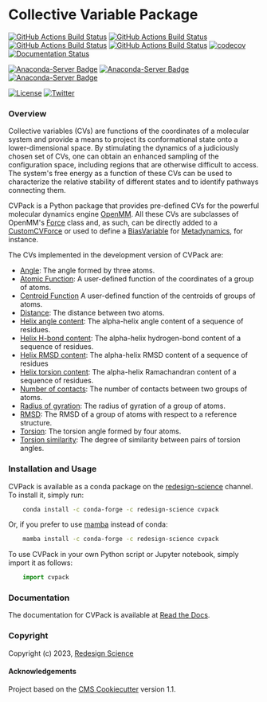 Collective Variable Package
===========================

[//]: # (Badges)
[![GitHub Actions Build Status](https://github.com/RedesignScience/cvpack/workflows/Linux/badge.svg)](https://github.com/RedesignScience/cvpack/actions?query=workflow%3ALinux)
[![GitHub Actions Build Status](https://github.com/RedesignScience/cvpack/workflows/MacOS/badge.svg)](https://github.com/RedesignScience/cvpack/actions?query=workflow%3AMacOS)
[![GitHub Actions Build Status](https://github.com/RedesignScience/cvpack/workflows/Windows/badge.svg)](https://github.com/RedesignScience/cvpack/actions?query=workflow%3AWindows)
[![GitHub Actions Build Status](https://github.com/RedesignScience/cvpack/workflows/Linter/badge.svg)](https://github.com/RedesignScience/cvpack/actions?query=workflow%3ALinter)
[![codecov](https://codecov.io/gh/RedesignScience/cvpack/branch/main/graph/badge.svg)](https://codecov.io/gh/RedesignScience/cvpack/branch/main)
[![Documentation Status](https://readthedocs.org/projects/cvpack/badge/?style=flat)](https://cvpack.readthedocs.io/en/latest)

[![Anaconda-Server Badge](https://anaconda.org/redesign-science/cvpack/badges/version.svg)](https://anaconda.org/redesign-science/cvpack)
[![Anaconda-Server Badge](https://anaconda.org/redesign-science/cvpack/badges/platforms.svg)](https://anaconda.org/redesign-science/cvpack)
[![Anaconda-Server Badge](https://anaconda.org/redesign-science/cvpack/badges/downloads.svg)](https://anaconda.org/redesign-science/cvpack)

[![License](https://img.shields.io/badge/License-MIT-yellowgreen.svg?style=flat)](https://github.com/RedesignScience/cvpack/blob/main/LICENSE.md)
[![Twitter](https://badgen.net/badge/follow%20us/@RedesignScience?icon=twitter)](https://twitter.com/RedesignScience)

### Overview

Collective variables (CVs) are functions of the coordinates of a molecular system and provide a
means to project its conformational state onto a lower-dimensional space. By stimulating the
dynamics of a judiciously chosen set of CVs, one can obtain an enhanced sampling of the
configuration space, including regions that are otherwise difficult to access. The system's
free energy as a function of these CVs can be used to characterize the relative stability of
different states and to identify pathways connecting them.

CVPack is a Python package that provides pre-defined CVs for the powerful molecular dynamics engine
[OpenMM]. All these CVs are subclasses of OpenMM's [Force] class and, as such, can be directly added
to a [CustomCVForce] or used to define a [BiasVariable] for [Metadynamics], for instance.

The CVs implemented in the development version of CVPack are:

* [Angle](https://cvpack.readthedocs.io/en/latest/api/Angle.html):
    The angle formed by three atoms.
* [Atomic Function](https://cvpack.readthedocs.io/en/latest/api/AtomicFunction.html):
    A user-defined function of the coordinates of a group of atoms.
* [Centroid Function](https://cvpack.readthedocs.io/en/latest/api/CentroidFunction.html)
    A user-defined function of the centroids of groups of atoms.
* [Distance](https://cvpack.readthedocs.io/en/latest/api/Distance.html):
    The distance between two atoms.
* [Helix angle content](https://cvpack.readthedocs.io/en/latest/api/HelixAngleContent.html):
    The alpha-helix angle content of a sequence of residues.
* [Helix H-bond content](https://cvpack.readthedocs.io/en/latest/api/HelixHBondContent.html):
    The alpha-helix hydrogen-bond content of a sequence of residues.
* [Helix RMSD content](https://cvpack.readthedocs.io/en/latest/api/HelixRMSDContent.html):
    The alpha-helix RMSD content of a sequence of residues
* [Helix torsion content](https://cvpack.readthedocs.io/en/latest/api/HelixTorsionContent.html):
    The alpha-helix Ramachandran content of a sequence of residues.
* [Number of contacts](https://cvpack.readthedocs.io/en/latest/api/NumberOfContacts.html):
    The number of contacts between two groups of atoms.
* [Radius of gyration](https://cvpack.readthedocs.io/en/latest/api/RadiusOfGyration.html):
    The radius of gyration of a group of atoms.
* [RMSD](https://cvpack.readthedocs.io/en/latest/api/RMSD.html):
    The RMSD of a group of atoms with respect to a reference structure.
* [Torsion](https://cvpack.readthedocs.io/en/latest/api/Torsion.html):
    The torsion angle formed by four atoms.
* [Torsion similarity](https://cvpack.readthedocs.io/en/latest/api/TorsionSimilarity.html):
    The degree of similarity between pairs of torsion angles.

### Installation and Usage

CVPack is available as a conda package on the
[redesign-science](https://anaconda.org/redesign-science/cvpack) channel. To install it, simply run:

```bash
    conda install -c conda-forge -c redesign-science cvpack
```

Or, if you prefer to use [mamba](https://mamba.readthedocs.io/en/latest) instead of conda:

```bash
    mamba install -c conda-forge -c redesign-science cvpack
```

To use CVPack in your own Python script or Jupyter notebook, simply import it as follows:

```python
    import cvpack
```

### Documentation

The documentation for CVPack is available at [Read the Docs](https://cvpack.readthedocs.io/en/stable).

### Copyright

Copyright (c) 2023, [Redesign Science](https://www.redesignscience.com)


#### Acknowledgements

Project based on the [CMS Cookiecutter] version 1.1.

[BiasVariable]:       https://docs.openmm.org/latest/api-python/generated/openmm.app.metadynamics.BiasVariable.html
[CMS Cookiecutter]:   https://github.com/molssi/cookiecutter-cms
[CollectiveVariable]: https://ufedmm.readthedocs.io/en/latest/pythonapi/ufedmm.html#ufedmm.ufedmm.CollectiveVariable
[CustomCVForce]:      https://docs.openmm.org/latest/api-python/generated/openmm.openmm.CustomCVForce.html
[Force]:              https://docs.openmm.org/latest/api-python/generated/openmm.openmm.Force.html
[Metadynamics]:       https://docs.openmm.org/latest/api-python/generated/openmm.app.metadynamics.Metadynamics.
[OpenMM]:             https://openmm.org
[UFED]:               https://ufedmm.readthedocs.io/en/latest/index.html
